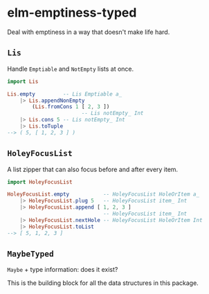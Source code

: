 # elm-emptiness-typed

Deal with emptiness in a way that doesn't make life hard.

## `Lis`

Handle `Emptiable` and `NotEmpty` lists at once.

```elm
import Lis

Lis.empty         -- Lis Emptiable a_
    |> Lis.appendNonEmpty
        (Lis.fromCons 1 [ 2, 3 ])
                        -- Lis notEmpty_ Int
    |> Lis.cons 5 -- Lis notEmpty_ Int
    |> Lis.toTuple
--> ( 5, [ 1, 2, 3 ] )
```

## `HoleyFocusList`

A list zipper that can also focus before and after every item.

```elm
import HoleyFocusList

HoleyFocusList.empty           -- HoleyFocusList HoleOrItem a_
    |> HoleyFocusList.plug 5   -- HoleyFocusList item_ Int
    |> HoleyFocusList.append [ 1, 2, 3 ]
                               -- HoleyFocusList item_ Int
    |> HoleyFocusList.nextHole -- HoleyFocusList HoleOrItem Int
    |> HoleyFocusList.toList
--> [ 5, 1, 2, 3 ]
```

## `MaybeTyped`

`Maybe` + type information: does it exist?

This is the building block for all the data structures in this package.
